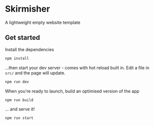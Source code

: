 # Skirmisher

A lightweight empty website template

## Get started

Install the dependencies

```bash
npm install
```

...then start your dev server - comes with hot reload built in. Edit a file in `src/` and the page will update.

```bash
npm run dev
```

When you're ready to launch, build an optimised version of the app

```bash
npm run build
```

... and serve it!

```bash
npm run start
```
